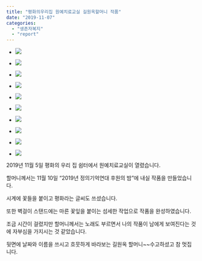 ```yaml
---
title: "평화의우리집 원예치료교실 길원옥할머니 작품"
date: "2019-11-07"
categories: 
  - "생존자복지"
  - "report"
---
```


- ![](https://r2.womenandwar.net/2019/11/IMGP2079.jpg)
    
- ![](https://r2.womenandwar.net/2019/11/IMGP2082-680x1024.jpg)
    
- ![](https://r2.womenandwar.net/2019/11/IMGP2085.jpg)
    
- ![](https://r2.womenandwar.net/2019/11/IMGP2086.jpg)
    
- ![](https://r2.womenandwar.net/2019/11/IMGP2088.jpg)
    
- ![](https://r2.womenandwar.net/2019/11/photo_2019-11-05_11-03-52.jpg)
    
- ![](https://r2.womenandwar.net/2019/11/photo_2019-11-05_14-22-16-498x1024.jpg)
    
- ![](https://r2.womenandwar.net/2019/11/photo_2019-11-05_14-22-39-498x1024.jpg)
    
- ![](https://r2.womenandwar.net/2019/11/photo_2019-11-05_14-23-00-498x1024.jpg)
    
- ![](https://r2.womenandwar.net/2019/11/photo_2019-11-05_14-23-21-498x1024.jpg)
    

2019년 11월 5일 평화의 우리 집 쉼터에서 원예치료교실이 열렸습니다.

할머니께서는 11월 10일 “2019년 정의기억연대 후원의 밤”에 내실 작품을 만들었습니다.

시계에 꽃들을 붙이고 평화라는 글씨도 쓰셨습니다.

또한 벽걸이 스탠드에는 마른 꽃잎을 붙이는 섬세한 작업으로 작품을 완성하였습니다.

조금 시간이 걸렸지만 할머니께서는 노래도 부르면서 나의 작품이 남에게 보여진다는 것에 자부심을 가지시는 것 같았습니다.

뒷면에 날짜와 이름을 쓰시고 흐뭇하게 바라보는 길원옥 할머니~~수고하셨고 참 멋집니다.
